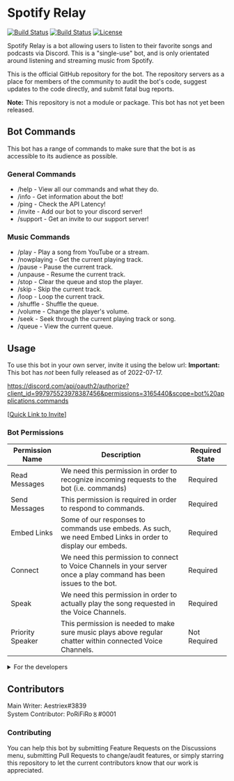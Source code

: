 # Spotify Relay

[![Build Status](https://img.shields.io/github/forks/aestriex/Spotify-Relay.svg)](https://github.com/aestriex/Spotify-Relay)
[![Build Status](https://img.shields.io/github/stars/aestriex/Spotify-Relay.svg)](https://github.com/aestriex/Spotify-Relay)
[![License](https://img.shields.io/github/license/aestriex/Spotify-Relay.svg)](https://github.com/aestriex/Spotify-Relay)

Spotify Relay is a bot allowing users to listen to their favorite songs and podcasts via Discord. This is a "single-use" bot, and is only orientated around listening and streaming music from Spotify.

This is the official GitHub repository for the bot. The repository servers as a place for members of the community to audit the bot's code, suggest updates to the code directly, and submit fatal bug reports.

**Note:** This repository is not a module or package. This bot has not yet been released.

## Bot Commands
This bot has a range of commands to make sure that the bot is as accessible to its audience as possible.

### General Commands  
* /help - View all our commands and what they do.  
* /info - Get information about the bot!  
* /ping - Check the API Latency!  
* /invite - Add our bot to your discord server!  
* /support - Get an invite to our support server!  
  
### Music Commands  
* /play - Play a song from YouTube or a stream.  
* /nowplaying - Get the current playing track.  
* /pause - Pause the current track.  
* /unpause - Resume the current track.  
* /stop - Clear the queue and stop the player.  
* /skip - Skip the current track.  
* /loop - Loop the current track.  
* /shuffle - Shuffle the queue.   
* /volume - Change the player's volume.  
* /seek - Seek through the current playing track or song.  
* /queue - View the current queue.

## Usage

To use this bot in your own server, invite it using the below url:
**Important:** This bot has *not* been fully released as of 2022-07-17.

https://discord.com/api/oauth2/authorize?client_id=997975523978387456&permissions=3165440&scope=bot%20applications.commands

\[[Quick Link to Invite](https://discord.com/api/oauth2/authorize?client_id=997975523978387456&permissions=3165440&scope=bot%20applications.commands)\]

### Bot Permissions

| Permission Name | Description | Required State |
|-----------------|-------------|----------------|
| Read Messages   | We need this permission in order to recognize incoming requests to the bot (i.e. commands) | Required |
| Send Messages   | This permission is required in order to respond to commands. | Required |
| Embed Links     | Some of our responses to commands use embeds. As such, we need Embed Links in order to display our embeds. | Required |
| Connect         | We need this permission to connect to Voice Channels in your server once a play command has been issues to the bot. | Required |
| Speak           | We need this permission in order to actually play the song requested in the Voice Channels. | Required |
| Priority Speaker| This permission is needed to make sure music plays above regular chatter within connected Voice Channels. | Not Required |



<details>
<summary>For the developers</summary>
Final Permission Integer: 3165440  
  
A permission is required that is called `applications.commands` in guilds to ensure the bot can write commands to the server, and read them once executed.
</details>


## Contributors
Main Writer: Aestriex#3839  
System Contributor: PoRiFiRo〥#0001

### Contributing
You can help this bot by submitting Feature Requests on the Discussions menu, submitting Pull Requests to change/audit features, or simply starring this repository to let the current contributors know that our work is appreciated.